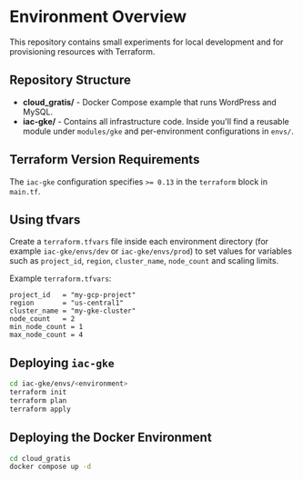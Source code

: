 # Environment Overview

This repository contains small experiments for local development and for provisioning resources with Terraform.

## Repository Structure

- **cloud_gratis/** - Docker Compose example that runs WordPress and MySQL.
- **iac-gke/** - Contains all infrastructure code. Inside you'll find a reusable module under `modules/gke` and per-environment configurations in `envs/`.

## Terraform Version Requirements

The `iac-gke` configuration specifies `>= 0.13` in the `terraform` block in `main.tf`.

## Using tfvars

Create a `terraform.tfvars` file inside each environment directory (for example `iac-gke/envs/dev` or `iac-gke/envs/prod`) to set values for variables such as `project_id`, `region`, `cluster_name`, `node_count` and scaling limits.

Example `terraform.tfvars`:

```hcl
project_id   = "my-gcp-project"
region       = "us-central1"
cluster_name = "my-gke-cluster"
node_count   = 2
min_node_count = 1
max_node_count = 4
```

## Deploying `iac-gke`

```bash
cd iac-gke/envs/<environment>
terraform init
terraform plan
terraform apply
```

## Deploying the Docker Environment

```bash
cd cloud_gratis
docker compose up -d
```
